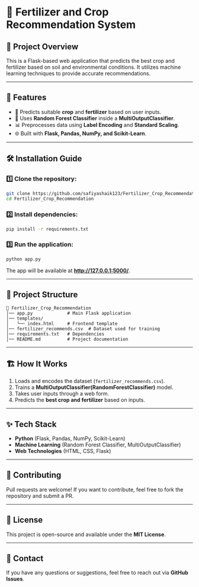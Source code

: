 # 🌾 Fertilizer and Crop Recommendation System

## 📌 Project Overview
This is a Flask-based web application that predicts the best crop and fertilizer based on soil and environmental conditions. It utilizes machine learning techniques to provide accurate recommendations.

---
## 🚀 Features
- 🌱 Predicts suitable **crop** and **fertilizer** based on user inputs.
- 🔄 Uses **Random Forest Classifier** inside a **MultiOutputClassifier**.
- 📊 Preprocesses data using **Label Encoding** and **Standard Scaling**.
- 🌐 Built with **Flask, Pandas, NumPy, and Scikit-Learn**.

---
## 🛠 Installation Guide
### 1️⃣ Clone the repository:
```bash
git clone https://github.com/safiyashaik123/Fertilizer_Crop_Recommendation.git
cd Fertilizer_Crop_Recommendation
```

### 2️⃣ Install dependencies:
```bash
pip install -r requirements.txt
```

### 3️⃣ Run the application:
```bash
python app.py
```
The app will be available at **http://127.0.0.1:5000/**.

---
## 📂 Project Structure
```
📁 Fertilizer_Crop_Recommendation
│── app.py             # Main Flask application
│── templates/
│   └── index.html     # Frontend template
│── fertilizer_recommends.csv  # Dataset used for training
│── requirements.txt   # Dependencies
│── README.md          # Project documentation
```

---
## 🏗 How It Works
1. Loads and encodes the dataset (`fertilizer_recommends.csv`).
2. Trains a **MultiOutputClassifier(RandomForestClassifier)** model.
3. Takes user inputs through a web form.
4. Predicts the **best crop and fertilizer** based on inputs.

---
## ✨ Tech Stack
- **Python** (Flask, Pandas, NumPy, Scikit-Learn)
- **Machine Learning** (Random Forest Classifier, MultiOutputClassifier)
- **Web Technologies** (HTML, CSS, Flask)

---
## 🤝 Contributing
Pull requests are welcome! If you want to contribute, feel free to fork the repository and submit a PR.

---
## 📜 License
This project is open-source and available under the **MIT License**.

---
## 📧 Contact
If you have any questions or suggestions, feel free to reach out via **GitHub Issues**.

